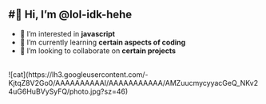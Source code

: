 #👋 Hi, I’m @lol-idk-hehe
---
- 👀 I’m interested in **javascript**
- 🌱 I’m currently learning **certain aspects of coding**
- 💞️ I’m looking to collaborate on **certain projects**
<br>
![cat](https://lh3.googleusercontent.com/-KjtqZ8V2Go0/AAAAAAAAAAI/AAAAAAAAAAA/AMZuucmycyyacGeQ_NKv24uG6HuBVySyFQ/photo.jpg?sz=46)

<!---
lol-idk-hehe/lol-idk-hehe is a ✨ special ✨ repository because its `README.md` (this file) appears on your GitHub profile.
You can click the Preview link to take a look at your changes.
--->
